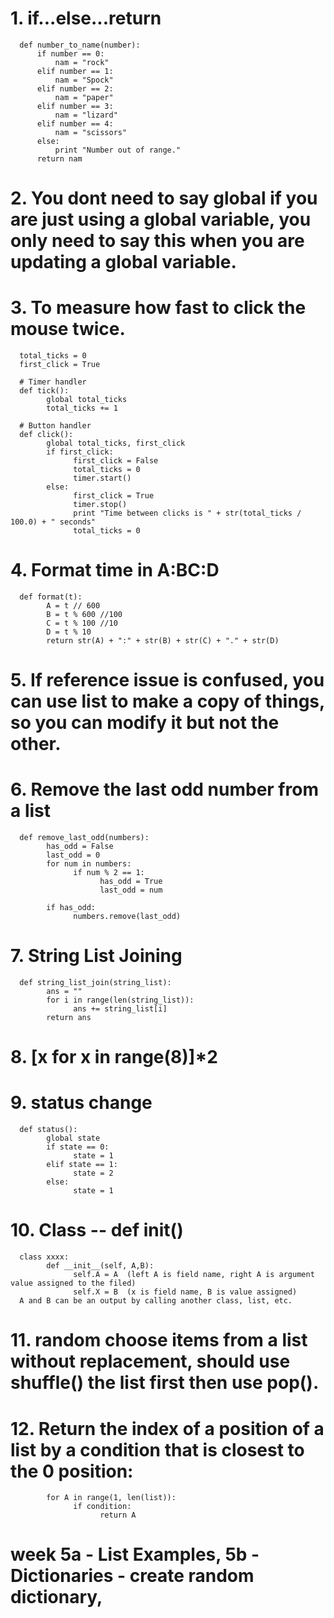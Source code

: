 # 1. if...else...return
      def number_to_name(number):
          if number == 0:
              nam = "rock"
          elif number == 1:
              nam = "Spock"
          elif number == 2:
              nam = "paper"
          elif number == 3:
              nam = "lizard"
          elif number == 4:
              nam = "scissors"
          else:
              print "Number out of range."
          return nam
# 2. You dont need to say global if you are just using a global variable, you only need to say this when you are updating a global variable.
# 3. To measure how fast to click the mouse twice.
      total_ticks = 0
      first_click = True

      # Timer handler
      def tick():
            global total_ticks
            total_ticks += 1
    
      # Button handler
      def click():
            global total_ticks, first_click
            if first_click:
                  first_click = False
                  total_ticks = 0
                  timer.start()
            else:
                  first_click = True
                  timer.stop()
                  print "Time between clicks is " + str(total_ticks / 100.0) + " seconds"
                  total_ticks = 0
# 4. Format time in A:BC:D
      def format(t):
            A = t // 600
            B = t % 600 //100
            C = t % 100 //10  
            D = t % 10
            return str(A) + ":" + str(B) + str(C) + "." + str(D)
            
# 5. If reference issue is confused, you can use list to make a copy of things, so you can modify it but not the other.
# 6. Remove the last odd number from a list
      def remove_last_odd(numbers):
            has_odd = False
            last_odd = 0
            for num in numbers:
                  if num % 2 == 1:
                        has_odd = True
                        last_odd = num
            
            if has_odd:
                  numbers.remove(last_odd)
# 7. String List Joining
      def string_list_join(string_list):
            ans = ""
            for i in range(len(string_list)):
                  ans += string_list[i]
            return ans
# 8. [x for x in range(8)]*2
# 9. status change
      def status():
            global state
            if state == 0:
                  state = 1
            elif state == 1:
                  state = 2
            else:
                  state = 1
# 10. Class -- def __init__()
      class xxxx:
            def __init__(self, A,B):
                  self.A = A  (left A is field name, right A is argument value assigned to the filed)
                  self.X = B  (x is field name, B is value assigned)
      A and B can be an output by calling another class, list, etc.

# 11. random choose items from a list without replacement, should use shuffle() the list first then use pop().

# 12. Return the index of a position of a list by a condition that is closest to the 0 position:
            for A in range(1, len(list)):
                  if condition:
                        return A

# week 5a - List Examples, 5b - Dictionaries - create random dictionary,
